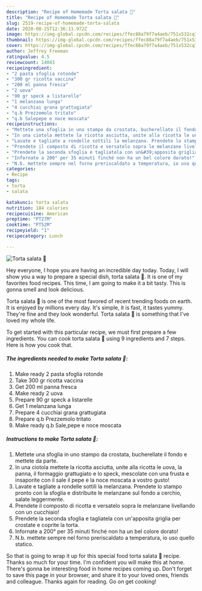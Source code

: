 ```yaml
---
description: "Recipe of Homemade Torta salata 🥧"
title: "Recipe of Homemade Torta salata 🥧"
slug: 2519-recipe-of-homemade-torta-salata
date: 2020-08-25T12:36:11.972Z
image: https://img-global.cpcdn.com/recipes/ffec88a79f7a4aeb/751x532cq70/torta-salata-🥧-recipe-main-photo.jpg
thumbnail: https://img-global.cpcdn.com/recipes/ffec88a79f7a4aeb/751x532cq70/torta-salata-🥧-recipe-main-photo.jpg
cover: https://img-global.cpcdn.com/recipes/ffec88a79f7a4aeb/751x532cq70/torta-salata-🥧-recipe-main-photo.jpg
author: Jeffrey Freeman
ratingvalue: 4.5
reviewcount: 14043
recipeingredient:
- "2 pasta sfoglia rotonde"
- "300 gr ricotta vaccina"
- "200 ml panna fresca"
- "2 uova"
- "90 gr speck a listarelle"
- "1 melanzana lunga"
- "4 cucchiai grana grattugiata"
- "q.b Prezzemolo tritato"
- "q.b Salepepe e noce moscata"
recipeinstructions:
- "Mettete una sfoglia in uno stampo da crostata, bucherellate il fondo e mettete da parte."
- "In una ciotola mettete la ricotta asciutta, unite alla ricotta le uova, la panna, il formaggio grattugiato e lo speck, mescolate con una frusta e insaporite con il sale il pepe e la noce moscata a vostro gusto!"
- "Lavate e tagliate a rondelle sottili la melanzana. Prendete lo stampo pronto con la sfoglia e distribuite le melanzane sul fondo a cerchio, salate leggermente."
- "Prendete il composto di ricotta e versatelo sopra le melanzane livellando con un cucchiaio!"
- "Prendete la seconda sfoglia e tagliatela con un&#39;apposita griglia per crostate e coprite la torta."
- "Infornate a 200° per 35 minuti finché non ha un bel colore dorato!"
- "N.b. mettete sempre nel forno preriscaldato a temperatura, io uso quello statico."
categories:
- Recipe
tags:
- torta
- salata

katakunci: torta salata 
nutrition: 184 calories
recipecuisine: American
preptime: "PT27M"
cooktime: "PT52M"
recipeyield: "1"
recipecategory: Lunch

---
```



![Torta salata 🥧](https://img-global.cpcdn.com/recipes/ffec88a79f7a4aeb/751x532cq70/torta-salata-🥧-recipe-main-photo.jpg)

Hey everyone, I hope you are having an incredible day today. Today, I will show you a way to prepare a special dish, torta salata 🥧. It is one of my favorites food recipes. This time, I am going to make it a bit tasty. This is gonna smell and look delicious.

Torta salata 🥧 is one of the most favored of recent trending foods on earth. It is enjoyed by millions every day. It's simple, it is fast, it tastes yummy. They're fine and they look wonderful. Torta salata 🥧 is something that I've loved my whole life.




To get started with this particular recipe, we must first prepare a few ingredients. You can cook torta salata 🥧 using 9 ingredients and 7 steps. Here is how you cook that.

<!--inarticleads1-->

##### The ingredients needed to make Torta salata 🥧:

1. Make ready 2 pasta sfoglia rotonde
1. Take 300 gr ricotta vaccina
1. Get 200 ml panna fresca
1. Make ready 2 uova
1. Prepare 90 gr speck a listarelle
1. Get 1 melanzana lunga
1. Prepare 4 cucchiai grana grattugiata
1. Prepare q.b Prezzemolo tritato
1. Make ready q.b Sale,pepe e noce moscata




<!--inarticleads2-->

##### Instructions to make Torta salata 🥧:

1. Mettete una sfoglia in uno stampo da crostata, bucherellate il fondo e mettete da parte.
1. In una ciotola mettete la ricotta asciutta, unite alla ricotta le uova, la panna, il formaggio grattugiato e lo speck, mescolate con una frusta e insaporite con il sale il pepe e la noce moscata a vostro gusto!
1. Lavate e tagliate a rondelle sottili la melanzana. Prendete lo stampo pronto con la sfoglia e distribuite le melanzane sul fondo a cerchio, salate leggermente.
1. Prendete il composto di ricotta e versatelo sopra le melanzane livellando con un cucchiaio!
1. Prendete la seconda sfoglia e tagliatela con un&#39;apposita griglia per crostate e coprite la torta.
1. Infornate a 200° per 35 minuti finché non ha un bel colore dorato!
1. N.b. mettete sempre nel forno preriscaldato a temperatura, io uso quello statico.




So that is going to wrap it up for this special food torta salata 🥧 recipe. Thanks so much for your time. I'm confident you will make this at home. There's gonna be interesting food in home recipes coming up. Don't forget to save this page in your browser, and share it to your loved ones, friends and colleague. Thanks again for reading. Go on get cooking!
